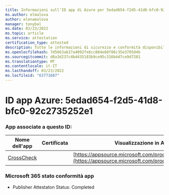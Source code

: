 ```yaml
---
title: Informazioni sull'ID app di Azure per 5edad654-f2d5-41d8-bfc0-92c2735252e1
ms.author: elmalova
author: elenamalova
manager: tonybal
ms.date: 03/23/2022
ms.topic: article
ms.service: attestation
certification_type: attested
description: Tutte le informazioni di sicurezza e conformità disponibili per 5edad654-f2d5-41d8-bfc0-92c2735252e1.
ms.openlocfilehash: 7d5663a627a4092fe6cc884e68f86c35e3705d4b
ms.sourcegitcommit: d8a3d237c4bd435183b9ce95c316b4d7ce9d7201
ms.translationtype: MT
ms.contentlocale: it-IT
ms.lasthandoff: 03/23/2022
ms.locfileid: "63771687"
---
```

# <a name="azure-app-id-5edad654-f2d5-41d8-bfc0-92c2735252e1"></a>ID app Azure: 5edad654-f2d5-41d8-bfc0-92c2735252e1


### <a name="apps-associated-with-this-id"></a>App associate a questo ID:
| **Nome dell'app** | **Certificata** | **Visualizzazione in AppSource** |
|--------------|---------------|-----------------------|
| [CrossCheck](../forward/WA200003198.md) |  | [https://appsource.microsoft.com/product/office/WA200003198](https://appsource.microsoft.com/product/office/WA200003198) |

### <a name="microsoft-365-app-compliance-status"></a>Microsoft 365 stato conformità app
- Publisher Attestaton Status: Completed

